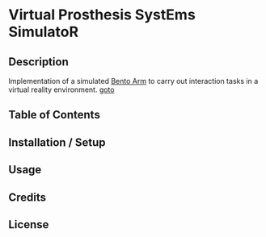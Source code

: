 # **V**irtual **P**rosthesis Syst**E**ms Simulato**R** 

## Description
Implementation of a simulated [Bento Arm](https://blincdev.ca/the-bento-arm/overview/) to carry 
out interaction tasks in a virtual reality environment. [goto](#license)

## Table of Contents 

## Installation / Setup 

## Usage 

## Credits 

## License 

